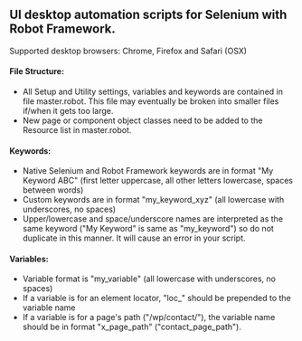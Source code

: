 ## UI desktop automation scripts for Selenium with Robot Framework.

Supported desktop browsers: Chrome, Firefox and Safari (OSX)

#### File Structure:
- All Setup and Utility settings, variables and keywords are contained in file master.robot. This file may eventually be broken into smaller files if/when it gets too large.
- New page or component object classes need to be added to the Resource list in master.robot. 

#### Keywords:
- Native Selenium and Robot Framework keywords are in format "My Keyword ABC" (first letter uppercase, all other letters lowercase, spaces between words)
- Custom keywords are in format "my_keyword_xyz" (all lowercase with underscores, no spaces)
- Upper/lowercase and space/underscore names are interpreted as the same keyword ("My Keyword" is same as "my_keyword") so do not duplicate in this manner. It will cause an error in your script.

#### Variables:
- Variable format is "my_variable" (all lowercase with underscores, no spaces)
- If a variable is for an element locator, "loc_" should be prepended to the variable name
- If a variable is for a page's path ("/wp/contact/"), the variable name should be in format "x_page_path" ("contact_page_path").


